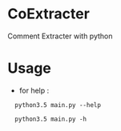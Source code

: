 # CoExtracter
Comment Extracter with python

# Usage

- for help :
  
```
  python3.5 main.py --help 
```
  
 
```
  python3.5 main.py -h 
```
